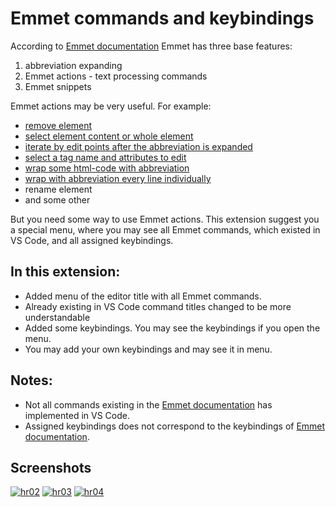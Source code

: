 [hr01]: https://bognaum.github.io/vscode-emmet-commands-and-keybindings/IMG/screenshot-01.png
[hr02]: https://bognaum.github.io/vscode-emmet-commands-and-keybindings/IMG/screenshot-02.png
[hr03]: https://bognaum.github.io/vscode-emmet-commands-and-keybindings/IMG/screenshot-03.png
[hr04]: https://bognaum.github.io/vscode-emmet-commands-and-keybindings/IMG/screenshot-04.png

# Emmet commands and keybindings
According to [Emmet documentation](https://docs.emmet.io/) Emmet has three base features:

1. abbreviation expanding
2. Emmet actions - text processing commands
3. Emmet snippets 

Emmet actions may be very useful. For example:

- [remove element](https://docs.emmet.io/actions/remove-tag/)
- [select element content or whole element](https://docs.emmet.io/actions/match-pair/)
- [iterate by edit points after the abbreviation is expanded](https://docs.emmet.io/actions/go-to-edit-point/)
- [select a tag name and attributes to edit](https://docs.emmet.io/actions/select-item/)
- [wrap some html-code with abbreviation](https://docs.emmet.io/actions/wrap-with-abbreviation/#wrap-with-abbreviation)
- [wrap with abbreviation every line individually](https://docs.emmet.io/actions/wrap-with-abbreviation/#wrapping-individual-lines)
- rename element
- and some other

But you need some way to use Emmet actions. This extension suggest you a special menu, where you may see all Emmet commands, which existed in VS Code, and all assigned keybindings.

## In this extension:
- Added menu of the editor title with all Emmet commands. 
- Already existing in VS Code command titles changed to be more understandable 
- Added some keybindings. You may see the keybindings if you open the menu.
- You may add your own keybindings and may see it in menu.

## Notes:
- Not all commands existing in the [Emmet documentation](https://docs.emmet.io/) has implemented in VS Code.
- Assigned keybindings does not correspond to the keybindings of [Emmet documentation](https://docs.emmet.io/).

## Screenshots

[![hr02]][hr02]
[![hr03]][hr03]
[![hr04]][hr04]
